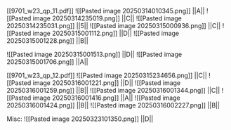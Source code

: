 [[9701_w23_qp_11.pdf]]
![[Pasted image 20250314010345.png]]
||A||
![[Pasted image 20250314235019.png]]
||C||
![[Pasted image 20250314235031.png]]
||5||
![[Pasted image 20250315000936.png]]
||C||
![[Pasted image 20250315001112.png]]
||D||
![[Pasted image 20250315001228.png]]
||B||

![[Pasted image 20250315001513.png]]
||D||
![[Pasted image 20250315001706.png]]
||A||


[[9701_w23_qp_12.pdf]]
![[Pasted image 20250315234656.png]]
||C||
![[Pasted image 20250316001221.png]]
||D||
![[Pasted image 20250316001259.png]]
||B||
![[Pasted image 20250316001344.png]]
||C||
![[Pasted image 20250316001416.png]]
||A||
![[Pasted image 20250316001424.png]]
||B||
![[Pasted image 20250316002227.png]]
||B||



Misc:
![[Pasted image 20250323101350.png]]
||D|| 























